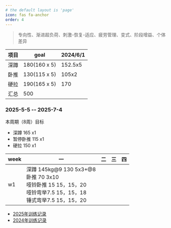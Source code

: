 ```yaml
---
# the default layout is 'page'
icon: fas fa-anchor
order: 4
---
```


> 专向性、渐进超负荷、刺激-恢复-适应、疲劳管理、变式、阶段增益、个体差异


|项目   |goal            |2024/6/1|   
|--     |--              |--      |
|深蹲   |180(160 x 5)    |152.5x5 |
|卧推   |130(115 x 5)    |105x2   |
|硬拉   |190(165 x 5)    |170     |
|汇总   |500             |        |




### 2025-5-5 -- 2025-7-4

本周期（8周）目标
- 深蹲 165 x1 
- 暂停卧推 115 x1
- 硬拉 150 x1

| week |  一 |  二 |  三 | 四|
| --| -- | -- | -- | --|
|w1|深蹲 145kg@9 130 5x3+@8<br />卧推 70 3x10<br />哑铃卧推 15 15，15，20<br />哑铃弯举7.5 15，15，18<br />锤式弯举7.5 15，15，20 ||||



 
- [2025年训练记录](/posts/train-record-2025)
- [2024年训练记录](/posts/train-record-2024)

